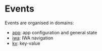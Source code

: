# Events

Events are organised in domains:

* [app](app.md): app configuration and general state
* [iwa](iwa.md): IWA navigation
* [kv](kv.md): key-value

